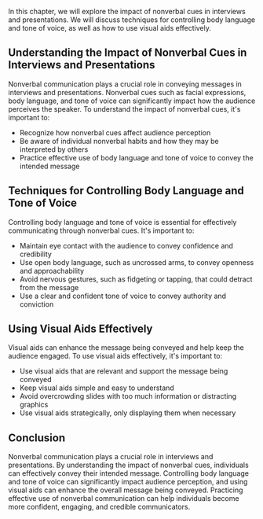 
In this chapter, we will explore the impact of nonverbal cues in interviews and presentations. We will discuss techniques for controlling body language and tone of voice, as well as how to use visual aids effectively.

Understanding the Impact of Nonverbal Cues in Interviews and Presentations
--------------------------------------------------------------------------

Nonverbal communication plays a crucial role in conveying messages in interviews and presentations. Nonverbal cues such as facial expressions, body language, and tone of voice can significantly impact how the audience perceives the speaker. To understand the impact of nonverbal cues, it's important to:

* Recognize how nonverbal cues affect audience perception
* Be aware of individual nonverbal habits and how they may be interpreted by others
* Practice effective use of body language and tone of voice to convey the intended message

Techniques for Controlling Body Language and Tone of Voice
----------------------------------------------------------

Controlling body language and tone of voice is essential for effectively communicating through nonverbal cues. It's important to:

* Maintain eye contact with the audience to convey confidence and credibility
* Use open body language, such as uncrossed arms, to convey openness and approachability
* Avoid nervous gestures, such as fidgeting or tapping, that could detract from the message
* Use a clear and confident tone of voice to convey authority and conviction

Using Visual Aids Effectively
-----------------------------

Visual aids can enhance the message being conveyed and help keep the audience engaged. To use visual aids effectively, it's important to:

* Use visual aids that are relevant and support the message being conveyed
* Keep visual aids simple and easy to understand
* Avoid overcrowding slides with too much information or distracting graphics
* Use visual aids strategically, only displaying them when necessary

Conclusion
----------

Nonverbal communication plays a crucial role in interviews and presentations. By understanding the impact of nonverbal cues, individuals can effectively convey their intended message. Controlling body language and tone of voice can significantly impact audience perception, and using visual aids can enhance the overall message being conveyed. Practicing effective use of nonverbal communication can help individuals become more confident, engaging, and credible communicators.
